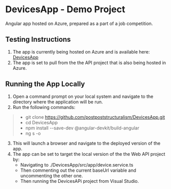 # DevicesApp - Demo Project

Angular app hosted on Azure, prepared as a part of a job competition.

## Testing Instructions
1. The app is currently being hosted on Azure and is available here: [DevicesApp](https://purple-rock-0c229b210.azurestaticapps.net/)
2. The app is set to pull from the the API project that is also being hosted in Azure.

## Running the App Locally
1. Open a command prompt on your local system and navigate to the directory where the application will be run.
2. Run the following commands: 
  > - git clone https://github.com/postpoststructuralism/DevicesApp.git
  > - cd DevicesApp
  > - npm install --save-dev @angular-devkit/build-angular
  > - ng s -o
3. This will launch a browser and navigate to the deployed version of the app.
4. The app can be set to target the local version of the the Web API project by:
   - Navigating to ./DevicesApp/src/app/device.service.ts
   - Then commenting out the current baseUrl variable and uncommenting the other one.
   - Then running the DevicesAPi project from Visual Studio.
